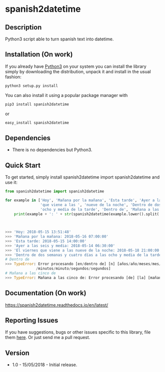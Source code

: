 # spanish2datetime

## Description
Python3 script able to turn spanish text into datetime.

## Installation (On work)

If you already have [Python3](http://www.python.org/) on your system you can install the library simply by downloading
the distribution, unpack it and install in the usual fashion:

```bash
python3 setup.py install
```

You can also install it using a popular package manager with

```bash
pip3 install spanish2datetime
```

or

```bash
easy_install spanish2datetime
```

## Dependencies

- There is no dependencies but Python3.

## Quick Start

To get started, simply install spanish2datetime import spanish2datetime and use it:
```python
from spanish2datetime import spanish2datetime

for example in ['Hoy', 'Mañana por la mañana', 'Esta tarde', 'Ayer a las seis y media', 'El viernes '
                'que viene a las ', 'nueve de la noche', 'Dentro de dos semanas y cuatro días a las '
                'ocho y media de la tarde', 'Dentro de', 'Mañana a las cinco de']:
    print(example + ': ' + str(spanish2datetime(example.lower().split(' '))))
    
    

>>> 'Hoy: 2018-05-15 13:51:48'
>>> 'Mañana por la mañana: 2018-05-16 07:00:00'
>>> 'Esta tarde: 2018-05-15 14:00:00'
>>> 'Ayer a las seis y media: 2018-05-14 06:30:00'
>>> 'El viernes que viene a las nueve de la noche: 2018-05-18 21:00:00'
>>> 'Dentro de dos semanas y cuatro días a las ocho y media de la tarde: 2018-06-02 20:30:00'
# Dentro de
>>> TypeError: Error procesando [en/dentro de] [n] [años/año/meses/mes/semanas/semana/días/día/horas/hora
              /minutos/minuto/segundos/segundos]
# Mañana a las cinco de
>>> TypeError: Mañana a las cinco de: Error procesando [de] [la] [mañana/tarde/noche]
```
## Documentation (On work)

https://spanish2datetime.readthedocs.io/en/latest/

## Reporting Issues

If you have suggestions, bugs or other issues specific to this library, file them [here](https://github.com/WolfyLPDC/spanish2datetime/issues). Or just send me a pull request.

## Version

- 1.0 - 15/05/2018 - Initial release.
